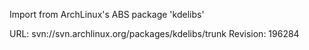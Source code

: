Import from ArchLinux's ABS package 'kdelibs'

URL: svn://svn.archlinux.org/packages/kdelibs/trunk
Revision: 196284
